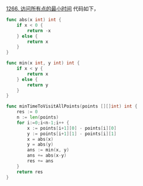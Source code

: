 [1266. 访问所有点的最小时间](https://leetcode.cn/problems/minimum-time-visiting-all-points/description/)
代码如下，
```go
func abs(x int) int {
    if x < 0 {
        return -x 
    } else {
        return x 
    }
}

func min(x int, y int) int {
    if x < y {
        return x 
    } else {
        return y
    }
}

func minTimeToVisitAllPoints(points [][]int) int {
    res := 0
    n := len(points)
    for i:=0;i<n-1;i++ {
        x := points[i+1][0] - points[i][0]
        y := points[i+1][1] - points[i][1]
        x = abs(x)
        y = abs(y)
        ans := min(x, y)
        ans += abs(x-y)
        res += ans 
    }
    return res 
}
```
